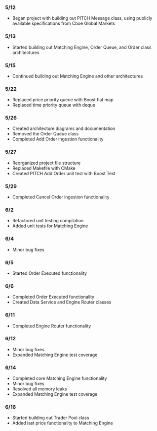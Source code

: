 ### 5/12
- Began project with building out PITCH Message class, using publicly available specifications from Cboe Global Markets
### 5/13
- Started building out Matching Engine, Order Queue, and Order class architectures
### 5/15
- Continued building out Matching Engine and other architectures
### 5/22
- Replaced price priority queue with Boost flat map
- Replaced time priority queue with deque
### 5/26
- Created architecture diagrams and documentation
- Removed the Order Queue class
- Completed Add Order ingestion functionality
### 5/27
- Reorganized project file structure
- Replaced Makefile with CMake
- Created PITCH Add Order unit test with Boost Test
### 5/29
- Completed Cancel Order ingestion functionality
### 6/2
- Refactored unit testing compilation
- Added unit tests for Matching Engine
### 6/4
- Minor bug fixes
### 6/5
- Started Order Executed functionality
### 6/6
- Completed Order Executed functionality
- Created Data Service and Engine Router classes
### 6/11
- Completed Engine Router functionality
### 6/12
- Minor bug fixes
- Expanded Matching Engine test coverage
### 6/14
- Completed core Matching Engine functionality
- Minor bug fixes
- Resolved all memory leaks
- Expanded Matching Engine test coverage
### 6/16
- Started building out Trader Pool class
- Added last price functionality to Matching Engine
